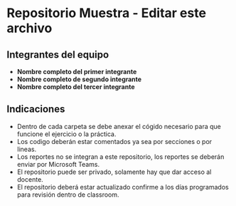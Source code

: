 # Repositorio Muestra - Editar este archivo

## Integrantes del equipo

- **Nombre completo del primer integrante**
- **Nombre completo de segundo integrante**
- **Nombre completo del tercer integrante**

## Indicaciones

- Dentro de cada carpeta se debe anexar el cógido necesario para que funcione el ejercicio o la práctica. 
- Los codigo deberán estar comentados ya sea por secciones o por lineas. 
- Los reportes no se integran a este repositorio, los reportes se deberán enviar por Microsoft Teams.
- El repositorio puede ser privado, solamente hay que dar acceso al docente. 
- El repositorio deberá estar actualizado confirme a los días programados para revisión dentro de classroom.
